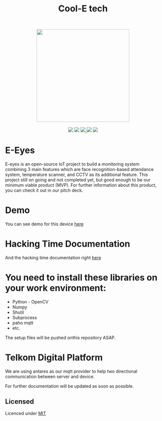 <h1 align="center"> Cool-E tech</h1>

<br><p align="center">
  <img src="https://github.com/felixfilipi/eEyes-Hackathon/blob/master/logo.jpg" width="300" height="300">
  <br><br><img src = "https://img.shields.io/tokei/lines/github/felixfilipi/eEyes-Hackathon?color=green">
  <img src = "https://img.shields.io/github/languages/count/felixfilipi/eEyes-Hackathon?color=red" >
  <a href="https://www.youtube.com/watch?v=bMadRFkAP9I">
   <img src="https://img.shields.io/twitter/url?label=Demo&logo=youtube&style=social&url=https%3A%2F%2Fwww.instagram.com%2Ffelix.filipi%2F">
  </a>
  <img src = "https://img.shields.io/github/languages/top/felixfilipi/eEyes-Hackathon">
  <img src = "https://img.shields.io/github/repo-size/felixfilipi/eEyes-Hackathon?color=yellow">

</p>

# E-Eyes

E-eyes is an open-source IoT project to build a monitoring system combining 3 main features which are face recognition-based attendance system, 
temperature scanner, and CCTV as its additional feature. This project still on going and not completed yet, but good enough to be our minimum viable product (MVP). For further information
about this product, you can check it out in our pitch deck.

# Demo

You can see demo for this device <a href = "https://www.youtube.com/watch?v=bMadRFkAP9I"> here </a>

# Hacking Time Documentation

And the hacking time documentation right <a href = "https://www.youtube.com/watch?v=dHCOeMHmm3w"> here</a>

# You need to install these libraries on your work environment:

* Python - OpenCV
* Numpy
* Shutil
* Subprocess
* paho mqtt
* etc.

The setup files will be pushed onthis repository ASAP.

# Telkom Digital Platform

 We are using antares as our mqtt provider to help two directional communication between server and device.
  
For further documentation will be updated as soon as possible.

## Licensed
Licenced under [MIT](https://github.com/felixfilipi/eEyes-Hackathon/blob/master/LICENSE)
